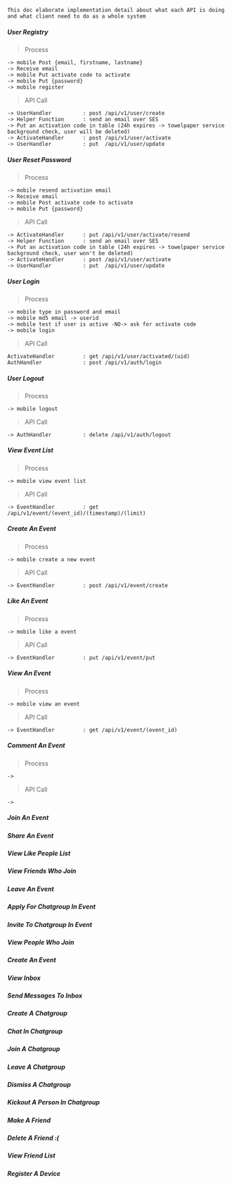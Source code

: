 ```This doc elaborate implementation detail about what each API is doing and what client need to do as a whole system```

##### User Registry

> Process

```
-> mobile Post {email, firstname, lastname} 
-> Receive email 
-> mobile Put activate code to activate 
-> mobile Put {password}
-> mobile register 
```

> API Call

```
-> UserHandler          : post /api/v1/user/create
-> Helper Function      : send an email over SES 
-> Put an activation code in table (24h expires -> towelpaper service background check, user will be deleted)
-> ActivateHandler      : post /api/v1/user/activate 
-> UserHandler          : put  /api/v1/user/update
```

##### User Reset Password

> Process

```
-> mobile resend activation email
-> Receive email
-> mobile Post activate code to activate
-> mobile Put {password}
```

> API Call

```
-> ActivateHandler      : put /api/v1/user/activate/resend
-> Helper Function      : send an email over SES 
-> Put an activation code in table (24h expires -> towelpaper service background check, user won't be deleted)
-> ActivateHandler      : post /api/v1/user/activate 
-> UserHandler          : put  /api/v1/user/update
```

##### User Login

> Process

```
-> mobile type in password and email
-> mobile md5 email -> userid
-> mobile test if user is active -NO-> ask for activate code
-> mobile login
```

> API Call

```
ActivateHandler         : get /api/v1/user/activated/(uid)
AuthHandler             : post /api/v1/auth/login
```

##### User Logout

> Process

```
-> mobile logout
```

> API Call

```
-> AuthHandler          : delete /api/v1/auth/logout
```

##### View Event List

> Process

```
-> mobile view event list
```

> API Call

```
-> EventHandler         : get /api/v1/event/(event_id)/(timestamp)/(limit)
```

##### Create An Event

> Process

```
-> mobile create a new event
```

> API Call

```
-> EventHandler         : post /api/v1/event/create
```

##### Like An Event

> Process

```
-> mobile like a event
```

> API Call

```
-> EventHandler         : put /api/v1/event/put
```

##### View An Event

> Process

```
-> mobile view an event
```

> API Call

```
-> EventHandler         : get /api/v1/event/(event_id)
```

##### Comment An Event

> Process

```
-> 
```

> API Call

```
-> 
```

##### Join An Event

##### Share An Event

##### View Like People List

##### View Friends Who Join

##### Leave An Event

##### Apply For Chatgroup In Event

##### Invite To Chatgroup In Event

##### View People Who Join

##### Create An Event

##### View Inbox

##### Send Messages To Inbox

##### Create A Chatgroup

##### Chat In Chatgroup

##### Join A Chatgroup

##### Leave A Chatgroup

##### Dismiss A Chatgroup

##### Kickout A Person In Chatgroup

##### Make A Friend

##### Delete A Friend :(

##### View Friend List

##### Register A Device





























